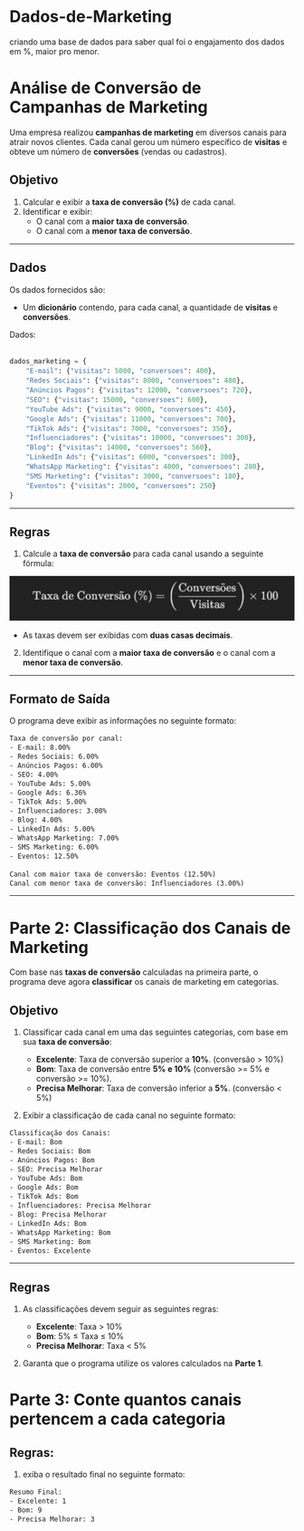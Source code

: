 # Dados-de-Marketing
criando uma base de dados para saber qual foi o engajamento dos dados em %, maior pro menor.
# **Análise de Conversão de Campanhas de Marketing**

Uma empresa realizou **campanhas de marketing** em diversos canais para atrair novos clientes. Cada canal gerou um número específico de **visitas** e obteve um número de **conversões** (vendas ou cadastros).

## **Objetivo**

1. Calcular e exibir a **taxa de conversão (%)** de cada canal.  
2. Identificar e exibir:
   - O canal com a **maior taxa de conversão**.  
   - O canal com a **menor taxa de conversão**.  

---

## **Dados**

Os dados fornecidos são:
- Um **dicionário** contendo, para cada canal, a quantidade de **visitas** e **conversões**.  

Dados:

```python

dados_marketing = {
    "E-mail": {"visitas": 5000, "conversoes": 400},
    "Redes Sociais": {"visitas": 8000, "conversoes": 480},
    "Anúncios Pagos": {"visitas": 12000, "conversoes": 720},
    "SEO": {"visitas": 15000, "conversoes": 600},
    "YouTube Ads": {"visitas": 9000, "conversoes": 450},
    "Google Ads": {"visitas": 11000, "conversoes": 700},
    "TikTok Ads": {"visitas": 7000, "conversoes": 350},
    "Influenciadores": {"visitas": 10000, "conversoes": 300},
    "Blog": {"visitas": 14000, "conversoes": 560},
    "LinkedIn Ads": {"visitas": 6000, "conversoes": 300},
    "WhatsApp Marketing": {"visitas": 4000, "conversoes": 280},
    "SMS Marketing": {"visitas": 3000, "conversoes": 180},
    "Eventos": {"visitas": 2000, "conversoes": 250}
}
```

---

## **Regras**

1. Calcule a **taxa de conversão** para cada canal usando a seguinte fórmula:  

![image.png](image.png)

   - As taxas devem ser exibidas com **duas casas decimais**.  

2. Identifique o canal com a **maior taxa de conversão** e o canal com a **menor taxa de conversão**.  

---

## **Formato de Saída**

O programa deve exibir as informações no seguinte formato:

```
Taxa de conversão por canal:
- E-mail: 8.00%
- Redes Sociais: 6.00%
- Anúncios Pagos: 6.00%
- SEO: 4.00%
- YouTube Ads: 5.00%
- Google Ads: 6.36%
- TikTok Ads: 5.00%
- Influenciadores: 3.00%
- Blog: 4.00%
- LinkedIn Ads: 5.00%
- WhatsApp Marketing: 7.00%
- SMS Marketing: 6.00%
- Eventos: 12.50%

Canal com maior taxa de conversão: Eventos (12.50%)
Canal com menor taxa de conversão: Influenciadores (3.00%)
```

---

# **Parte 2: Classificação dos Canais de Marketing**

Com base nas **taxas de conversão** calculadas na primeira parte, o programa deve agora **classificar** os canais de marketing em categorias.

## **Objetivo**

1. Classificar cada canal em uma das seguintes categorias, com base em sua **taxa de conversão**:  
   - **Excelente**: Taxa de conversão superior a **10%**.  (conversão > 10%)
   - **Bom**: Taxa de conversão entre **5% e 10%** (conversão >= 5% e conversão >= 10%).  
   - **Precisa Melhorar**: Taxa de conversão inferior a **5%**.  (conversão < 5%)

2. Exibir a classificação de cada canal no seguinte formato:

```
Classificação dos Canais:
- E-mail: Bom
- Redes Sociais: Bom
- Anúncios Pagos: Bom
- SEO: Precisa Melhorar
- YouTube Ads: Bom
- Google Ads: Bom
- TikTok Ads: Bom
- Influenciadores: Precisa Melhorar
- Blog: Precisa Melhorar
- LinkedIn Ads: Bom
- WhatsApp Marketing: Bom
- SMS Marketing: Bom
- Eventos: Excelente
```

---

## **Regras**

1. As classificações devem seguir as seguintes regras:  

   - **Excelente**: Taxa > 10%  
   - **Bom**: 5% ≤ Taxa ≤ 10%  
   - **Precisa Melhorar**: Taxa < 5%  

2. Garanta que o programa utilize os valores calculados na **Parte 1**.  

# **Parte 3: Conte quantos canais pertencem a cada categoria**

## **Regras:**

1. exiba o resultado final no seguinte formato:

```
Resumo Final:
- Excelente: 1 
- Bom: 9 
- Precisa Melhorar: 3 
```